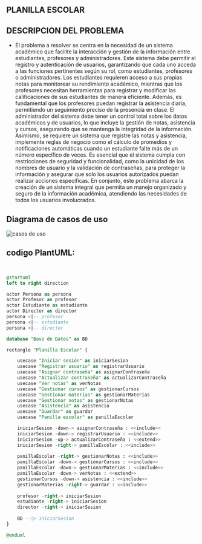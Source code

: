 ## **PLANILLA ESCOLAR**


## DESCRIPCION DEL PROBLEMA

- El problema a resolver se centra en la necesidad de un sistema académico que facilite la interacción y gestión de la información entre estudiantes, profesores y administradores. Este sistema debe permitir el registro y autenticación de usuarios, garantizando que cada uno acceda a las funciones pertinentes según su rol, como estudiantes, profesores o administradores. Los estudiantes requieren acceso a sus propias notas para monitorear su rendimiento académico, mientras que los profesores necesitan herramientas para registrar y modificar las calificaciones de sus estudiantes de manera eficiente. Además, es fundamental que los profesores puedan registrar la asistencia diaria, permitiendo un seguimiento preciso de la presencia en clase. El administrador del sistema debe tener un control total sobre los datos académicos y de usuarios, lo que incluye la gestión de notas, asistencia y cursos, asegurando que se mantenga la integridad de la información. Asimismo, se requiere un sistema que registre las notas y asistencia, implemente reglas de negocio como el cálculo de promedios y notificaciones automáticas cuando un estudiante falte más de un número específico de veces. Es esencial que el sistema cumpla con restricciones de seguridad y funcionalidad, como la unicidad de los nombres de usuario y la validación de contraseñas, para proteger la información y asegurar que solo los usuarios autorizados puedan realizar acciones específicas. En conjunto, este problema abarca la creación de un sistema integral que permita un manejo organizado y seguro de la información académica, atendiendo las necesidades de todos los usuarios involucrados.

## Diagrama de casos de uso
![casos de uso](/diagrama_comportamental/casos_de_usos/casos_de_uso.jpg)

## codigo PlantUML:

```sql


@startuml
left to right direction

actor Persona as persona
actor Profesor as profesor
actor Estudiante as estudiante
actor Director as director
persona <|-- profesor
persona <|-- estudiante
persona <|-- director

database "Base de Datos" as BD

rectangle "Planilla Escolar" {

    usecase "Iniciar sesión" as iniciarSesion
    usecase "Registrar usuario" as registrarUsuario
    usecase "Asignar contraseña" as asignarContraseña
    usecase "Actualizar contraseña" as actualizarContraseña
    usecase "Ver notas" as verNotas
    usecase "Gestionar cursos" as gestionarCursos
    usecase "Gestionar materias" as gestionarMaterias
    usecase "Gestionar notas" as gestionarNotas
    usecase "Asistencia" as asistencia
    usecase "Guardar" as guardar
    usecase "Panilla escolar" as panillaEscolar

    iniciarSesion -down-> asignarContraseña : <<include>>
    iniciarSesion -down-> registrarUsuario : <<include>>
    iniciarSesion -up-> actualizarContraseña : <<extend>>
    iniciarSesion -right-> panillaEscolar : <<include>>
   
    panillaEscolar -right-> gestionarNotas : <<include>>
    panillaEscolar -down-> gestionarCursos : <<include>>
    panillaEscolar -down-> gestionarMaterias : <<include>>
    panillaEscolar -down-> verNotas : <<extend>>
    gestionarCursos -down-> asistencia : <<include>>
    gestionarMaterias -right-> guardar : <<include>>
   
    profesor -right-> iniciarSesion
    estudiante -right-> iniciarSesion
    director -right-> iniciarSesion
   
    BD --|> iniciarSesion
}

@enduml


```